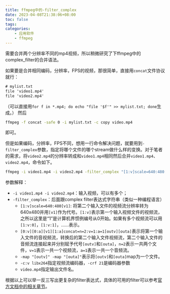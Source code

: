 ```yaml
---
title: ffmpeg中的-filter_complex
date: 2023-04-08T21:38:06+08:00
toc: false
tags: 
categories: 
    - 应用软件
    - ffmpeg
---
```


需要合并两个分辨率不同的mp4视频，所以稍微研究了下ffmpeg中的complex_filter的合并语法。

如果要是合并相同编码，分辨率，FPS的视频，那很简单，直接用`concat`文件协议就行：

```mylist.txt
# mylist.txt
file 'video1.mp4'
file 'video2.mp4'
```

（可以直接用`for f in *.mp4; do echo "file '$f'" >> mylist.txt; done`生成。）
然后

```bash
ffmpeg -f concat -safe 0 -i mylist.txt -c copy video.mp4
```

即可。

但是如果编码，分辨率，FPS不同，想用一行命令解决问题，就要用到`-filter_complex`参数，指定将哪个文件的哪个stream做什么样的变换。对于笔者的需求，将`video2.mp4`的分辨率转成和`video1.mp4`相同然后合并`video1.mp4`、`video2.mp4`，命令如下。

```bash
ffmpeg -i video1.mp4 -i video2.mp4 -filter_complex "[1:v]scale=640:480[v1];[0:v][0:a][v1][1:a]concat=n=2:v=1:a=1[outv][outa]" -map "[outv]" -map "[outa]" -c:v libx264 -crf 21 video.mp4
```

参数解释：

- `-i video1.mp4 -i video2.mp4`：输入视频，可以有多个；
- `-filter_complex`：后面跟complex filter表达式字符串（类似一种编程语言）
  - `[1:v]scale=640:480[v1]`: 将第二个输入文件的视频流分辨率转为640x480并用`[v1]`作为代号。`[1:v]`表示第一个输入视频文件的视频流，之所以这里是“1”是计算机界惯例编号从0开始。如果有多个视频流可以用`[1:v:0]`，`[1:v:1]`，……表示。
  - `[0:v][0:a][v1][1:a]concat=n=2:v=1:a=1[outv][outa]`表示将第一个输入文件的音视频流，转换后的第二个输入文件视频流，第二个输入文件的音频流连接起来并分别赋予代号`[outv]`和`[outa]`，`n=2`表示一共两个文件，`v=1`表示一共一个视频流，`a=1`表示一共一个音频流。
  - `-map "[outv]" -map "[outa]"`表示将`[outv]`和`[outa]`map为一个文件。
  - `-c:v libx264`指定视频流编码器，`-crf 21`是编码器参数
  - `video.mp4`指定输出文件名。

根据以上可以举一反三写出更复杂的filter表达式，具体的可用的filter可以参考[官方文档中的相关章节](https://www.ffmpeg.org/ffmpeg-filters.html)。
